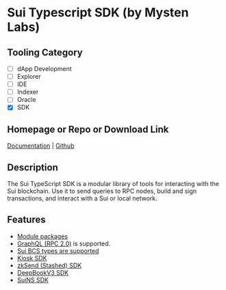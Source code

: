 # Sui Typescript SDK (by Mysten Labs)

## Tooling Category

- [ ] dApp Development
- [ ] Explorer
- [ ] IDE
- [ ] Indexer
- [ ] Oracle
- [x] SDK

## Homepage or Repo or Download Link

[Documentation](https://sdk.mystenlabs.com/typescript) | [Github](https://github.com/MystenLabs/sui/tree/main/sdk/typescript)

## Description

The Sui TypeScript SDK is a modular library of tools for interacting with the Sui blockchain. Use it to send queries to RPC nodes, build and sign transactions, and interact with a Sui or local network.

## Features

- [Module packages](https://sdk.mystenlabs.com/typescript#module-packages)
- [GraphQL (RPC 2.0)](https://sdk.mystenlabs.com/typescript/graphql) is supported.
- [Sui BCS types are supported](https://github.com/MystenLabs/sui/blob/main/sdk/typescript/src/bcs)
- [Kiosk SDK](https://sdk.mystenlabs.com/kiosk)
- [zkSend (Stashed) SDK](https://sdk.mystenlabs.com/zksend)
- [DeepBookV3 SDK](https://docs.sui.io/standards/deepbookv3-sdk)
- [SuiNS SDK](https://docs.suins.io/developer/sdk)